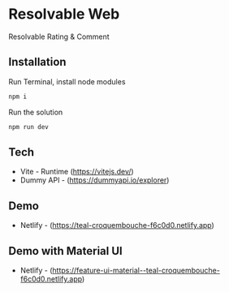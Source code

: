 # Resolvable Web
Resolvable Rating &amp; Comment

## Installation
Run Terminal, install node modules
```sh
npm i
```

Run the solution
```sh
npm run dev
```
## Tech
- Vite - Runtime (https://vitejs.dev/)
- Dummy API - (https://dummyapi.io/explorer)

## Demo
- Netlify - (https://teal-croquembouche-f6c0d0.netlify.app)

## Demo with Material UI
- Netlify - (https://feature-ui-material--teal-croquembouche-f6c0d0.netlify.app)